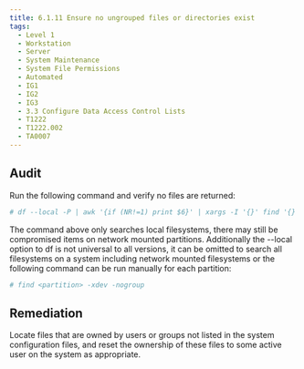 ```yaml
---
title: 6.1.11 Ensure no ungrouped files or directories exist
tags:
  - Level 1
  - Workstation
  - Server
  - System Maintenance
  - System File Permissions
  - Automated
  - IG1
  - IG2
  - IG3
  - 3.3 Configure Data Access Control Lists
  - T1222
  - T1222.002
  - TA0007
---
```


## Audit
Run the following command and verify no files are returned:
```bash
# df --local -P | awk '{if (NR!=1) print $6}' | xargs -I '{}' find '{}' -xdev -nogroup
```

The command above only searches local filesystems, there may still be compromised items on network mounted partitions. Additionally the --local option to df is not universal to all versions, it can be omitted to search all filesystems on a system including network mounted filesystems or the following command can be run manually for each partition:
```bash
# find <partition> -xdev -nogroup
```

## Remediation
Locate files that are owned by users or groups not listed in the system configuration files, and reset the ownership of these files to some active user on the system as appropriate.
